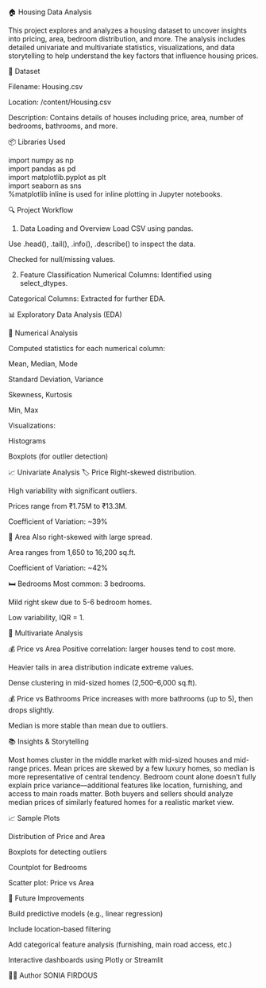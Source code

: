 🏠 Housing Data Analysis

This project explores and analyzes a housing dataset to uncover insights into pricing, area, bedroom distribution, and more. The analysis includes detailed univariate and multivariate statistics, visualizations, and data storytelling to help understand the key factors that influence housing prices.

📁 Dataset

Filename: Housing.csv

Location: /content/Housing.csv

Description: Contains details of houses including price, area, number of bedrooms, bathrooms, and more.

📦 Libraries Used

import numpy as np  
import pandas as pd  
import matplotlib.pyplot as plt  
import seaborn as sns  
%matplotlib inline is used for inline plotting in Jupyter notebooks.

🔍 Project Workflow

1. Data Loading and Overview
Load CSV using pandas.

Use .head(), .tail(), .info(), .describe() to inspect the data.

Checked for null/missing values.

2. Feature Classification
Numerical Columns: Identified using select_dtypes.

Categorical Columns: Extracted for further EDA.

📊 Exploratory Data Analysis (EDA)

🔢 Numerical Analysis

Computed statistics for each numerical column:

Mean, Median, Mode

Standard Deviation, Variance

Skewness, Kurtosis

Min, Max

Visualizations:

Histograms

Boxplots (for outlier detection)

📈 Univariate Analysis
🏷 Price
Right-skewed distribution.

High variability with significant outliers.

Prices range from ₹1.75M to ₹13.3M.

Coefficient of Variation: ~39%

📐 Area
Also right-skewed with large spread.

Area ranges from 1,650 to 16,200 sq.ft.

Coefficient of Variation: ~42%

🛏 Bedrooms
Most common: 3 bedrooms.

Mild right skew due to 5-6 bedroom homes.

Low variability, IQR = 1.

🔁 Multivariate Analysis

💰 Price vs Area
Positive correlation: larger houses tend to cost more.

Heavier tails in area distribution indicate extreme values.

Dense clustering in mid-sized homes (2,500–6,000 sq.ft).

💰 Price vs Bathrooms
Price increases with more bathrooms (up to 5), then drops slightly.

Median is more stable than mean due to outliers.

📚 Insights & Storytelling

Most homes cluster in the middle market with mid-sized houses and mid-range prices.
Mean prices are skewed by a few luxury homes, so median is more representative of central tendency.
Bedroom count alone doesn’t fully explain price variance—additional features like location, furnishing, and access to main roads matter.
Both buyers and sellers should analyze median prices of similarly featured homes for a realistic market view.


📈 Sample Plots

Distribution of Price and Area

Boxplots for detecting outliers

Countplot for Bedrooms

Scatter plot: Price vs Area

📌 Future Improvements

Build predictive models (e.g., linear regression)

Include location-based filtering

Add categorical feature analysis (furnishing, main road access, etc.)

Interactive dashboards using Plotly or Streamlit

👨‍💻 Author
SONIA FIRDOUS